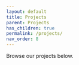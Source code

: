 ```yaml
---
layout: default
title: Projects
parent: Projects
has_children: true
permalink: /projects/
nav_order: 8
---
```


Browse our projects below.

